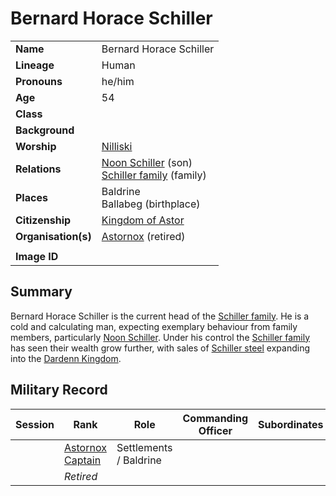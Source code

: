 # Bernard Horace Schiller

|||
| --- | --- |
| **Name** | Bernard Horace Schiller | character.4
| **Lineage** | Human |
| **Pronouns** | he/him |
| **Age** | 54 |
| **Class** | |
| **Background** | |
| **Worship** | [Nilliski](nilliski.md) |
| **Relations** | [Noon Schiller](noon-schiller.md) (son)<br>[Schiller family](../organisations/schiller-family.md) (family) |
| **Places** | Baldrine<br>Ballabeg (birthplace) |
| **Citizenship** | [Kingdom of Astor](../civilisations/kingdom-of-astor/kingdom-of-astor.md) |
| **Organisation(s)** | [Astornox](../organisations/government/astornox/astornox.md) (retired) |
|||
| **Image ID** | |

## Summary

Bernard Horace Schiller is the current head of the [Schiller family](../organisations/schiller-family.md). He is a cold and calculating man, expecting exemplary behaviour from family members, particularly [Noon Schiller](noon-schiller.md). Under his control the [Schiller family](../organisations/schiller-family.md) has seen their wealth grow further, with sales of [Schiller steel](../items/schiller-steel.md) expanding into the [Dardenn Kingdom](../civilisations/dardenn-kingdom/dardenn-kingdom.md).

## Military Record

| Session | Rank | Role | Commanding Officer | Subordinates |
|:---:| --- | --- | --- | --- |
|| [Astornox Captain](../organisations/government/astornox/ranks/astornox-captain.md) | Settlements / Baldrine |||
|| *Retired* ||||
